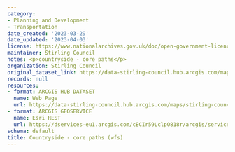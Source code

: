 ```yaml
---
category:
- Planning and Development
- Transportation
date_created: '2023-03-29'
date_updated: '2023-04-03'
license: https://www.nationalarchives.gov.uk/doc/open-government-licence/version/3/
maintainer: Stirling Council
notes: <p>countryside - core paths</p>
organization: Stirling Council
original_dataset_link: https://data-stirling-council.hub.arcgis.com/maps/stirling-council::countryside-core-paths-wfs
records: null
resources:
- format: ARCGIS HUB DATASET
  name: Web Page
  url: https://data-stirling-council.hub.arcgis.com/maps/stirling-council::countryside-core-paths-wfs
- format: ARCGIS GEOSERVICE
  name: Esri REST
  url: https://dservices-eu1.arcgis.com/cECIr59LclpO818r/arcgis/services/countryside_core_paths_wfs/WFSServer
schema: default
title: Countryside - core paths (wfs)
---
```

